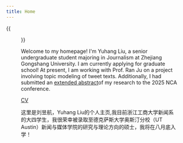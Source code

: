 ```yaml
---
title: Home
---
```


{{<figure src="https://s2.loli.net/2024/08/24/KjNTgZkzERG76Xr.jpg" title="2023 in HangZhou" width="450">}}

Welcome to my homepage! I'm Yuhang Liu, a senior undergraduate student majoring in Journalism at Zhejiang Gongshang University. I am currently applying for graduate school! At present, I am working with Prof. Ran Ju on a project involving topic modeling of tweet texts. Additionally, I had submitted an [extended abstract](https://lyh0925.vercel.app/en/research/)of my research to the 2025 NCA conference.

[CV](cv/liuyuhangcv.pdf)

这里是刘昱航，Yuhang Liu的个人主页,我目前浙江工商大学新闻系的大四学生，我很荣幸被录取至德克萨斯大学奥斯汀分校（UT Austin）新闻与媒体学院的研究与理论方向的硕士，我将在八月底入学！
